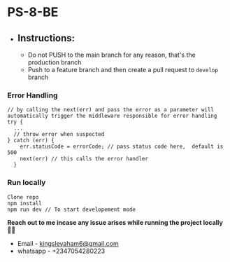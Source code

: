 # PS-8-BE

- ## Instructions:

  - Do not PUSH to the main branch for any reason, that's the production branch
  - Push to a feature branch and then create a pull request to `develop` branch

### Error Handling

```
// by calling the next(err) and pass the error as a parameter will automatically trigger the middleware responsible for error handling
try {
  ...
  // throw error when suspected
} catch (err) {
    err.statusCode = errorCode; // pass status code here,  default is 500
    next(err) // this calls the error handler
  }
```

### Run locally

```
Clone repo
npm install
npm run dev // To start developement mode
```

**Reach out to me incase any issue arises while running the project locally 👋👋**

- Email - kingsleyaham6@gmail.com
- whatsapp - +2347054280223
